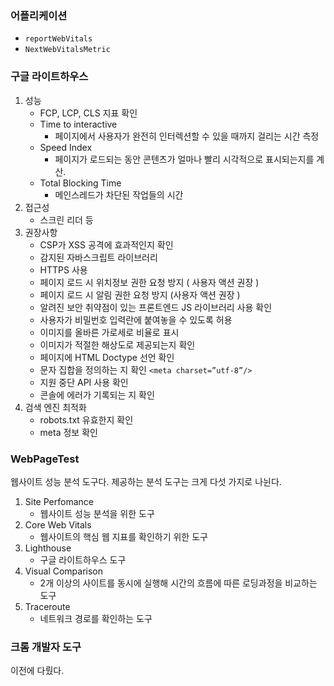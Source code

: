### 어플리케이션

- `reportWebVitals`
- `NextWebVitalsMetric`

### 구글 라이트하우스

1. 성능
   - FCP, LCP, CLS 지표 확인
   - Time to interactive
     - 페이지에서 사용자가 완전히 인터렉션할 수 있을 때까지 걸리는 시간 측정
   - Speed Index
     - 페이지가 로드되는 동안 콘텐츠가 얼마나 빨리 시각적으로 표시되는지를 계산.
   - Total Blocking Time
     - 메인스레드가 차단된 작업들의 시간
2. 접근성
   - 스크린 리더 등
3. 권장사항
   - CSP가 XSS 공격에 효과적인지 확인
   - 감지된 자바스크립트 라이브러리
   - HTTPS 사용
   - 페이지 로드 시 위치정보 권한 요청 방지 ( 사용자 액션 권장 )
   - 페이지 로드 시 알림 권한 요청 방지 (사용자 액션 권장 )
   - 알려진 보안 취약점이 있는 프론트엔드 JS 라이브러리 사용 확인
   - 사용자가 비밀번호 입력란에 붙여놓을 수 있도록 허용
   - 이미지를 올바른 가로세로 비율로 표시
   - 이미지가 적절한 해상도로 제공되는지 확인
   - 페이지에 HTML Doctype 선언 확인
   - 문자 집합을 정의하는 지 확인 `<meta charset=”utf-8”/>`
   - 지원 중단 API 사용 확인
   - 콘솔에 에러가 기록되는 지 확인
4. 검색 엔진 최적화
   - robots.txt 유효한지 확인
   - meta 정보 확인

### WebPageTest

웹사이트 성능 분석 도구다. 제공하는 분석 도구는 크게 다섯 가지로 나뉜다.

1. Site Perfomance
   - 웹사이트 성능 분석을 위한 도구
2. Core Web Vitals
   - 웹사이트의 핵심 웹 지표를 확인하기 위한 도구
3. Lighthouse
   - 구글 라이트하우스 도구
4. Visual Comparison
   - 2개 이상의 사이트를 동시에 실행해 시간의 흐름에 따른 로딩과정을 비교하는 도구
5. Traceroute
   - 네트워크 경로를 확인하는 도구

### 크롬 개발자 도구

이전에 다뤘다.
